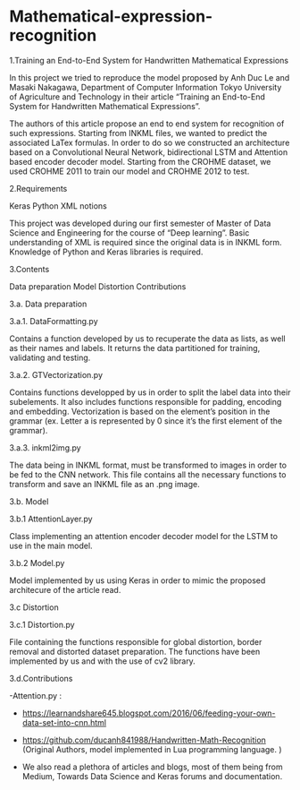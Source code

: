# Mathematical-expression-recognition

1.Training an End-to-End System for Handwritten Mathematical Expressions

In this project we tried to reproduce the model proposed by Anh Duc Le and Masaki Nakagawa, Department of Computer Information Tokyo University of Agriculture and Technology in their article “Training an End-to-End System for Handwritten Mathematical Expressions”.

The authors of this article propose an end to end system for recognition of such expressions. Starting from INKML files, we wanted to predict the associated LaTex formulas. In order to do so we constructed an architecture based on a Convolutional Neural Network, bidirectional LSTM and Attention based encoder decoder model. Starting from the CROHME dataset, we used CROHME 2011 to train our model and CROHME 2012 to test. 

2.Requirements

Keras
Python 
XML notions

This project was developed during our first semester of Master of Data Science and Engineering for the course of “Deep learning”. 
Basic understanding of XML is required since the original data is in INKML form. 
Knowledge of Python and Keras libraries is required. 

3.Contents

Data preparation
Model 
Distortion
Contributions 

3.a. Data preparation

3.a.1. DataFormatting.py

Contains a function developed by us to recuperate the data as lists, as well as their names and labels. It returns the data partitioned for training, validating and testing. 

3.a.2. GTVectorization.py

Contains functions developped by us in order to split the label data into their subelements. It also includes functions responsible for padding, encoding and embedding. Vectorization is based on the element’s position in the grammar 
(ex. Letter a is represented by 0 since it’s the first element of the grammar).

3.a.3. inkml2img.py

The data being in INKML format, must be transformed to images in order to be fed to the CNN network. This file contains all the necessary functions to transform and save an INKML file as an .png image. 

3.b. Model 

3.b.1 AttentionLayer.py 

Class implementing an attention encoder decoder model for the LSTM to use in the main model. 

3.b.2 Model.py 

Model implemented by us using Keras in order to mimic the proposed architecure of the article read. 

3.c Distortion

3.c.1 Distortion.py

File containing the functions responsible for global distortion, border removal and distorted dataset preparation. The functions have been implemented by us and with the use of cv2 library. 

3.d.Contributions 

-Attention.py : 

- https://learnandshare645.blogspot.com/2016/06/feeding-your-own-data-set-into-cnn.html
 
- https://github.com/ducanh841988/Handwritten-Math-Recognition
(Original Authors, model implemented in Lua programming language. )

- We also read a plethora of articles and blogs, most of them being from Medium, Towards Data Science and Keras forums and documentation.


